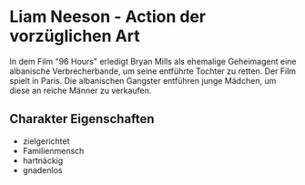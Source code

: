 # Liam Neeson - Action der vorzüglichen Art

In dem Film "96 Hours" erledigt Bryan Mills als ehemalige Geheimagent eine albanische Verbrecherbande, um seine entführte Tochter zu retten.
Der Film spielt in Paris. Die albanischen Gangster entführen junge Mädchen, um diese an reiche Männer zu verkaufen.


## Charakter Eigenschaften

* zielgerichtet
* Familienmensch
* hartnäckig
* gnadenlos


